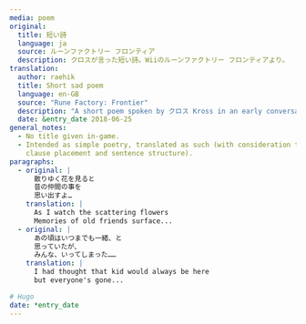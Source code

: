 ```yaml
---
media: poem
original:
  title: 短い詩
  language: ja
  source: ルーンファクトリー フロンティア
  description: クロスが言った短い詩。Wiiのルーンファクトリー フロンティアより。
translation:
  author: raehik
  title: Short sad poem
  language: en-GB
  source: "Rune Factory: Frontier"
  description: "A short poem spoken by クロス Kross in an early conversation in the Wii game Rune Factory: Frontier."
  date: &entry_date 2018-06-25
general_notes:
  - No title given in-game.
  - Intended as simple poetry, translated as such (with consideration towards
    clause placement and sentence structure).
paragraphs:
  - original: |
      散りゆく花を見ると  
      昔の仲間の事を  
      思い出すよ…
    translation: |
      As I watch the scattering flowers  
      Memories of old friends surface...
  - original: |
      あの頃はいつまでも一緒、と  
      思っていたが、  
      みんな、いってしまった……
    translation: |
      I had thought that kid would always be here  
      but everyone's gone...

# Hugo
date: *entry_date
---
```

